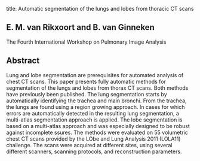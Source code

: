 title: Automatic segmentation of the lungs and lobes from thoracic CT scans

## E. M. van Rikxoort and B. van Ginneken
The Fourth International Workshop on Pulmonary Image Analysis


## Abstract
Lung and lobe segmentation are prerequisites for automated analysis of chest CT scans. This paper presents fully automatic methods for segmentation of the lungs and lobes from thorax CT scans. Both methods have previously been published. The lung segmentation starts by automatically identifying the trachea and main bronchi. From the trachea, the lungs are found using a region growing approach. In cases for which errors are automatically detected in the resulting lung segmentation, a multi-atlas segmentation approach is applied. The lobe segmentation is based on a multi-atlas approach and was especially designed to be robust against incomplete ssures. The methods were evaluated on 55 volumetric chest CT scans provided by the LObe and Lung Analysis 2011 (LOLA11) challenge. The scans were acquired at different sites, using several different scanners, scanning protocols, and reconstruction parameters.

